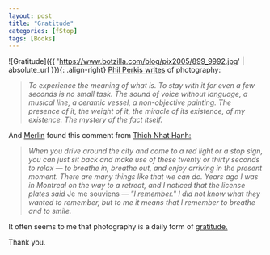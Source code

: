 ```yaml
---
layout: post
title: "Gratitude"
categories: [fStop]
tags: [Books]
---
```



![Gratitude]({{ 'https://www.botzilla.com/blog/pix2005/899_9992.jpg' | absolute_url }}){: .align-right}
<a href="http://www.lulu.com/content/102432">Phil Perkis writes</a> of photography:

<blockquote><i>To experience the meaning of what is. To stay with it for even a few seconds is no small task. The sound of voice without language, a musical line, a ceramic vessel, a non-objective painting. The presence of it, the weight of it, the miracle of its existence, of my existence. The mystery of the fact itself.</i></blockquote>

And <a href="http://www.43folders.com/">Merlin</a> found this comment from <a href="http://www.sinc.sunysb.edu/Clubs/buddhism/dailylife/thayq-a.html">Thich Nhat Hanh:</a>

<blockquote><i>When you drive around the city and come to a red light or a stop sign, you can just sit back and make use of these twenty or thirty seconds to relax &#151; to breathe in, breathe out, and enjoy arriving in the present moment. There are many things like that we can do. Years ago I was in Montreal on the way to a retreat, and I noticed that the license plates said </i>Je me souviens<i> &#151; "I remember." I did not know what they wanted to remember, but to me it means that I remember to breathe and to smile.</i></blockquote>

It often seems to me that photography is a daily form of <a href="http://lifeliftcoach.com/content/view/15/32/">gratitude.</a>

Thank you.
